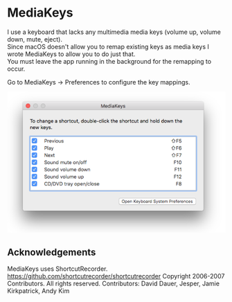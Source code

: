 MediaKeys
====================

I use a keyboard that lacks any multimedia media keys (volume up, volume down, mute, eject).  
Since macOS doesn't allow you to remap existing keys as media keys I wrote MediaKeys to allow you to do just that.  
You must leave the app running in the background for the remapping to occur.

Go to MediaKeys -> Preferences to configure the key mappings.

![](Art/Screenshot.png)

Acknowledgements
---------------------

MediaKeys uses ShortcutRecorder.
https://github.com/shortcutrecorder/shortcutrecorder
Copyright 2006-2007 Contributors. All rights reserved.
Contributors: David Dauer, Jesper, Jamie Kirkpatrick, Andy Kim
